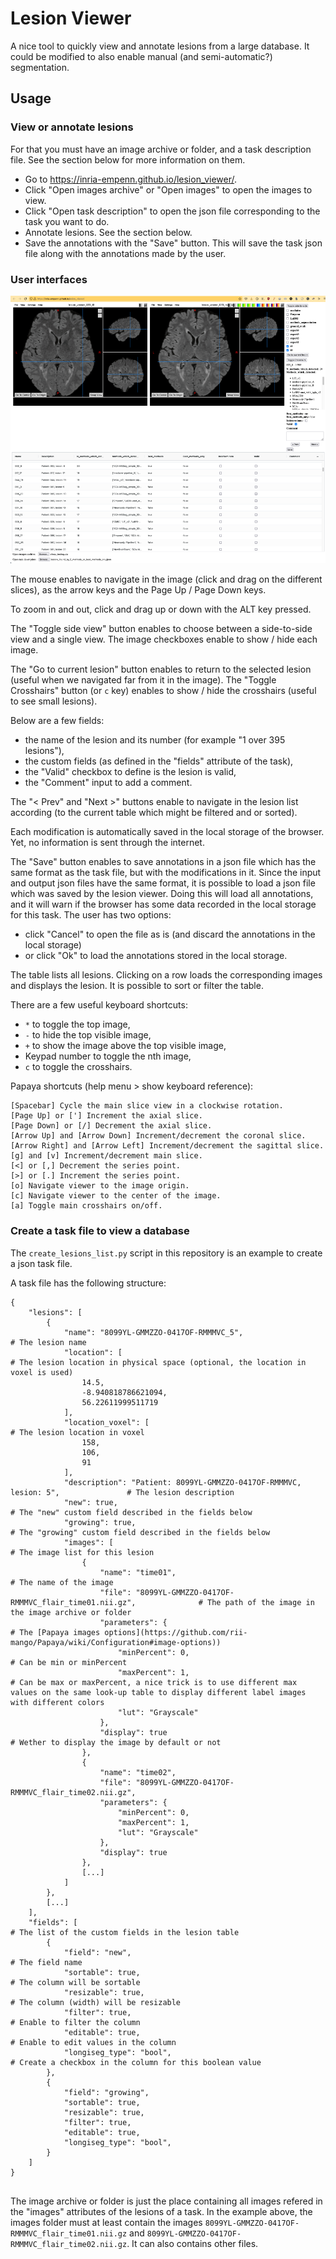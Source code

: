 # Lesion Viewer

A nice tool to quickly view and annotate lesions from a large database.
It could be modified to also enable manual (and semi-automatic?) segmentation.

## Usage

### View or annotate lesions

For that you must have an image archive or folder, and a task description file. See the section below for more information on them.

- Go to https://inria-empenn.github.io/lesion_viewer/.
- Click "Open images archive" or "Open images" to open the images to view.
- Click "Open task description" to open the json file corresponding to the task you want to do.
- Annotate lesions. See the section below.
- Save the annotations with the "Save" button. This will save the task json file along with the annotations made by the user.

### User interfaces

![Lesion Viewer Screenshot](LesionViewer.png)

The mouse enables to navigate in the image (click and drag on the different slices), as the arrow keys and the Page Up / Page Down keys.

To zoom in and out, click and drag up or down with the ALT key pressed.

The "Toggle side view" button enables to choose between a side-to-side view and a single view. The image checkboxes enable to show / hide each image.

The "Go to current lesion" button enables to return to the selected lesion (useful when we navigated far from it in the image).
The "Toggle Crosshairs" button (or `c` key) enables to show / hide the crosshairs (useful to see small lesions).

Below are a few fields:
 - the name of the lesion and its number (for example "1 over 395 lesions"),
 - the custom fields (as defined in the "fields" attribute of the task),
 - the "Valid" checkbox to define is the lesion is valid,
 - the "Comment" input to add a comment.

The "< Prev" and "Next >" buttons enable to navigate in the lesion list according (to the current table which might be filtered and or sorted).

Each modification is automatically saved in the local storage of the browser. Yet, no information is sent through the internet.

The "Save" button enables to save annotations in a json file which has the same format as the task file, but with the modifications in it.
Since the input and output json files have the same format, it is possible to load a json file which was saved by the lesion viewer. Doing this will load all annotations, and it will warn if the browser has some data recorded in the local storage for this task. 
The user has two options:
 - click "Cancel" to open the file as is (and discard the annotations in the local storage) 
 - or click "Ok" to load the annotations stored in the local storage.

The table lists all lesions. Clicking on a row loads the corresponding images and displays the lesion. It is possible to sort or filter the table.

There are a few useful keyboard shortcuts:
 - `*` to toggle the top image,
 - `-` to hide the top visible image,
 - `+` to show the image above the top visible image,
 - Keypad number to toggle the nth image,
 - `c` to toggle the crosshairs.

Papaya shortcuts (help menu > show keyboard reference):
```
[Spacebar] Cycle the main slice view in a clockwise rotation.
[Page Up] or ['] Increment the axial slice.
[Page Down] or [/] Decrement the axial slice.
[Arrow Up] and [Arrow Down] Increment/decrement the coronal slice.
[Arrow Right] and [Arrow Left] Increment/decrement the sagittal slice.
[g] and [v] Increment/decrement main slice.
[<] or [,] Decrement the series point.
[>] or [.] Increment the series point.
[o] Navigate viewer to the image origin.
[c] Navigate viewer to the center of the image.
[a] Toggle main crosshairs on/off.
```

### Create a task file to view a database

The `create_lesions_list.py` script in this repository is an example to create a json task file.

A task file has the following structure:

```
{
	"lesions": [
		{
			"name": "8099YL-GMMZZO-0417OF-RMMMVC_5", 										# The lesion name
			"location": [																	# The lesion location in physical space (optional, the location in voxel is used)
				14.5,
				-8.940818786621094,
				56.22611999511719
			],
			"location_voxel": [																# The lesion location in voxel
				158,
				106,
				91
			],
			"description": "Patient: 8099YL-GMMZZO-0417OF-RMMMVC, lesion: 5", 				# The lesion description
			"new": true,																	# The "new" custom field described in the fields below
			"growing": true,																# The "growing" custom field described in the fields below
			"images": [																		# The image list for this lesion
				{
					"name": "time01",														# The name of the image
					"file": "8099YL-GMMZZO-0417OF-RMMMVC_flair_time01.nii.gz",				# The path of the image in the image archive or folder
					"parameters": {															# The [Papaya images options](https://github.com/rii-mango/Papaya/wiki/Configuration#image-options))
						"minPercent": 0,													# Can be min or minPercent
						"maxPercent": 1,													# Can be max or maxPercent, a nice trick is to use different max values on the same look-up table to display different label images with different colors
						"lut": "Grayscale"
					},
					"display": true 														# Wether to display the image by default or not
				},
				{
					"name": "time02",
					"file": "8099YL-GMMZZO-0417OF-RMMMVC_flair_time02.nii.gz",
					"parameters": {
						"minPercent": 0,
						"maxPercent": 1,
						"lut": "Grayscale"
					},
					"display": true
				},
				[...]
			]
		},
		[...]
	],
	"fields": [																				# The list of the custom fields in the lesion table
		{
			"field": "new",																	# The field name
			"sortable": true,																# The column will be sortable
			"resizable": true,																# The column (width) will be resizable
			"filter": true,																	# Enable to filter the column
			"editable": true,																# Enable to edit values in the column
			"longiseg_type": "bool",														# Create a checkbox in the column for this boolean value
		},
		{
			"field": "growing",
			"sortable": true,
			"resizable": true,
			"filter": true,
			"editable": true,
			"longiseg_type": "bool",
		}
	]
}


```

The image archive or folder is just the place containing all images refered in the "images" attributes of the lesions of a task. In the example above, the images folder must at least contain the images `8099YL-GMMZZO-0417OF-RMMMVC_flair_time01.nii.gz` and `8099YL-GMMZZO-0417OF-RMMMVC_flair_time02.nii.gz`. It can also contains other files.


